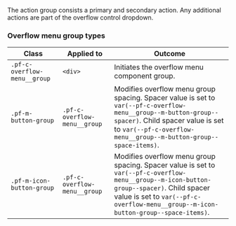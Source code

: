 The action group consists a primary and secondary action. Any additional actions are part of the overflow control dropdown.

### Overflow menu group types
| Class | Applied to | Outcome |
| -- | -- | -- |
| `.pf-c-overflow-menu__group` | `<div>` | Initiates the overflow menu component group. |
| `.pf-m-button-group` | `.pf-c-overflow-menu__group` | Modifies overflow menu group spacing. Spacer value is set to `var(--pf-c-overflow-menu__group--m-button-group--spacer)`. Child spacer value is set to `var(--pf-c-overflow-menu__group--m-button-group--space-items)`. |
| `.pf-m-icon-button-group` | `.pf-c-overflow-menu__group` | Modifies overflow menu group spacing. Spacer value is set to `var(--pf-c-overflow-menu__group--m-icon-button-group--spacer)`. Child spacer value is set to `var(--pf-c-overflow-menu__group--m-icon-button-group--space-items)`. |
